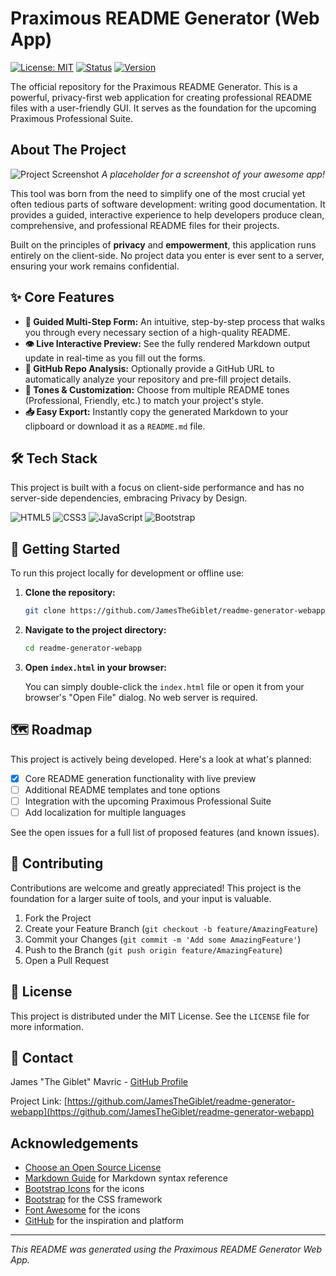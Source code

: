 # Praximous README Generator (Web App)

[![License: MIT](https://img.shields.io/badge/License-MIT-yellow.svg)](https://opensource.org/licenses/MIT)
[![Status](https://img.shields.io/badge/status-active-brightgreen)](https://github.com/jamesthegiblet/readme-generator-webapp)
[![Version](https://img.shields.io/badge/version-1.0.0-blue)](https://github.com/jamesthegiblet/readme-generator-webapp)

The official repository for the Praximous README Generator. This is a powerful, privacy-first web application for creating professional README files with a user-friendly GUI. It serves as the foundation for the upcoming Praximous Professional Suite.

## About The Project

![Project Screenshot](https://user-images.githubusercontent.com/12345/123456789-abcdef.png)
*A placeholder for a screenshot of your awesome app!*

This tool was born from the need to simplify one of the most crucial yet often tedious parts of software development: writing good documentation. It provides a guided, interactive experience to help developers produce clean, comprehensive, and professional README files for their projects.

Built on the principles of **privacy** and **empowerment**, this application runs entirely on the client-side. No project data you enter is ever sent to a server, ensuring your work remains confidential.

## ✨ Core Features

* **📝 Guided Multi-Step Form:** An intuitive, step-by-step process that walks you through every necessary section of a high-quality README.
* **👁️ Live Interactive Preview:** See the fully rendered Markdown output update in real-time as you fill out the forms.
* **🔗 GitHub Repo Analysis:** Optionally provide a GitHub URL to automatically analyze your repository and pre-fill project details.
* **🎨 Tones & Customization:** Choose from multiple README tones (Professional, Friendly, etc.) to match your project's style.
* **📥 Easy Export:** Instantly copy the generated Markdown to your clipboard or download it as a `README.md` file.

## 🛠️ Tech Stack

This project is built with a focus on client-side performance and has no server-side dependencies, embracing Privacy by Design.

![HTML5](https://img.shields.io/badge/html5-%23E34F26.svg?style=for-the-badge&logo=html5&logoColor=white)
![CSS3](https://img.shields.io/badge/css3-%231572B6.svg?style=for-the-badge&logo=css3&logoColor=white)
![JavaScript](https://img.shields.io/badge/javascript-%23323330.svg?style=for-the-badge&logo=javascript&logoColor=%23F7DF1E)
![Bootstrap](https://img.shields.io/badge/bootstrap-%237952B3.svg?style=for-the-badge&logo=bootstrap&logoColor=white)

## 🚀 Getting Started

To run this project locally for development or offline use:

1. **Clone the repository:**

    ```bash
    git clone https://github.com/JamesTheGiblet/readme-generator-webapp.git
    ```

2. **Navigate to the project directory:**

    ```bash
    cd readme-generator-webapp
    ```

3. **Open `index.html` in your browser:**

    You can simply double-click the `index.html` file or open it from your browser's "Open File" dialog. No web server is required.

## 🗺️ Roadmap

This project is actively being developed. Here's a look at what's planned:

* [x] Core README generation functionality with live preview
* [ ] Additional README templates and tone options
* [ ] Integration with the upcoming Praximous Professional Suite
* [ ] Add localization for multiple languages

See the open issues for a full list of proposed features (and known issues).

## 🤝 Contributing

Contributions are welcome and greatly appreciated! This project is the foundation for a larger suite of tools, and your input is valuable.

1. Fork the Project
2. Create your Feature Branch (`git checkout -b feature/AmazingFeature`)
3. Commit your Changes (`git commit -m 'Add some AmazingFeature'`)
4. Push to the Branch (`git push origin feature/AmazingFeature`)
5. Open a Pull Request

## 📄 License

This project is distributed under the MIT License. See the `LICENSE` file for more information.

## 👤 Contact

James "The Giblet" Mavric - [GitHub Profile](https://github.com/JamesTheGiblet)

Project Link: [https://github.com/JamesTheGiblet/readme-generator-webapp](https://github.com/JamesTheGiblet/readme-generator-webapp)

## Acknowledgements

* [Choose an Open Source License](https://choosealicense.com)
* [Markdown Guide](https://www.markdownguide.org/) for Markdown syntax reference
* [Bootstrap Icons](https://icons.getbootstrap.com/) for the icons
* [Bootstrap](https://getbootstrap.com/) for the CSS framework
* [Font Awesome](https://fontawesome.com/) for the icons
* [GitHub](https://github.com/) for the inspiration and platform

---

*This README was generated using the Praximous README Generator Web App.*
